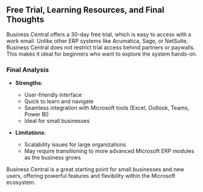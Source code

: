 ## Free Trial, Learning Resources, and Final Thoughts

Business Central offers a 30-day free trial, which is easy to access with a work email. Unlike other ERP systems like Acumatica, Sage, or NetSuite, Business Central does not restrict trial access behind partners or paywalls. This makes it ideal for beginners who want to explore the system hands-on.



### Final Analysis

- **Strengths**:
  - User-friendly interface
  - Quick to learn and navigate
  - Seamless integration with Microsoft tools (Excel, Outlook, Teams, Power BI)
  - Ideal for small businesses

- **Limitations**:
  - Scalability issues for large organizations
  - May require transitioning to more advanced Microsoft ERP modules as the business grows

Business Central is a great starting point for small businesses and new users, offering powerful features and flexibility within the Microsoft ecosystem.